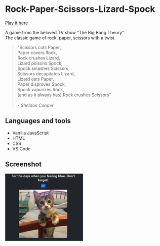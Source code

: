 # Rock-Paper-Scissors-Lizard-Spock

[Play it here](https://rays-rpsls-game.netlify.app/)

A game from the beloved TV show "The Big Bang Theory".<br>
The classic game of rock, paper, scissors with a twist.

> "Scissors cuts Paper,<br>
> Paper covers Rock,<br>
> Rock crushes Lizard,<br>
> Lizard poisons Spock,<br>
> Spock smashes Scissors,<br>
> Scissors decapitates Lizard,<br>
> Lizard eats Paper,<br>
> Paper disproves Spock,<br>
> Spock vaporizes Rock,<br>
> (and as it always has) Rock crushes Scissors"<br>
> <br>_- Sheldon Cooper_

## Languages and tools

- Vanilla JavaScript
- HTML
- CSS
- VS Code

## Screenshot

<img src="https://github.com/R4YLx/Cat-of-the-day/blob/main/cotd-screenshot.png" width="50%">
